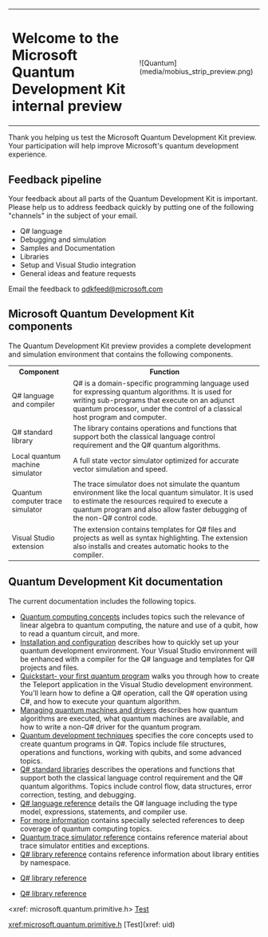 <table>
<tr><td><H1> Welcome to the Microsoft Quantum Development Kit internal preview</td><td>![Quantum](media/mobius_strip_preview.png)</td></tr>
</table>
Thank you helping us test the Microsoft Quantum Development Kit preview. Your participation will help improve Microsoft's quantum development experience.

<!---
Microsoft's Q# language brings new power and flexibility to the art of quantum computing. Q# and it's supporting compiler, libraries, simulators and Visual Studio development environment comprise a significant step toward a more industrial strength computing environment.
--->

## Feedback pipeline
Your feedback about all parts of the Quantum Development Kit is important. Please help us to address feedback quickly by putting one of the following "channels" in the subject of your email.
- Q# language
- Debugging and simulation
- Samples and Documentation
- Libraries
- Setup and Visual Studio integration
- General ideas and feature requests
 
Email the feedback to <qdkfeed@microsoft.com>

## Microsoft Quantum Development Kit components
The Quantum Development Kit preview provides a complete development and simulation environment that contains the following components.
<!--
> [!div class="mx-tdBreakAll"]
> |Component|Function|
> |-------------------------------------|-----------------------------------------|
> |Q# language <br>and compiler|Q# is a domain-specific programming language used for expressing quantum algorithms. <br>It is used for writing sub-programs that execute on an adjunct quantum processor, under the control of a classical host program and computer.|
> |Q# standard <br>library| The library contains operations and functions that support both the classical language <br>control requirement and the Q# quantum algorithms.  
> |Local quantum <br>machine simulator| A full state vector simulator optimized for accurate vector simulation and speed.|
> |Quantum computer <br>trace simulator| The trace simulator does not simulate the quantum environment like the local quantum <br>simulator. It is used to estimate the resources required to execute a quantum program and also <br>allow faster debugging of the non-Q# control code.|
> |Visual Studio <br>extension| The extension contains templates for Q# files and projects as well as syntax highlighting. <br>The extension also installs and creates automatic hooks to the compiler.
> [!div class="mx-tdBreakAll"]
--->
<table>
<tr><th>Component</th><th>Function</th></tr>
<tr><td>Q# language and compiler</td><td>Q# is a domain-specific programming language used for expressing quantum algorithms. It is used for writing sub-programs that execute on an adjunct quantum processor, under the control of a classical host program and computer.</td></tr>
<tr><td>Q# standard library</td><td>The library contains operations and functions that support both the classical language control requirement and the Q# quantum algorithms.</td></tr>
<tr><td>Local quantum machine simulator</td><td>A full state vector simulator optimized for accurate vector simulation and speed.</td></tr>
<tr><td>Quantum computer trace simulator</td><td>The trace simulator does not simulate the quantum environment like the local quantum simulator. It is used to estimate the resources required to execute a quantum program and also allow faster debugging of the non-Q# control code.</td></tr>
<tr><td>Visual Studio extension</td><td>The extension contains templates for Q# files and projects as well as syntax highlighting. The extension also installs and creates automatic hooks to the compiler.</td></tr>
</table>

## Quantum Development Kit documentation
The current documentation includes the following topics.
* [Quantum computing concepts](quantum-concepts-1-Intro.md) includes topics such the relevance of linear algebra to quantum computing, the nature and use of a qubit, how to read a quantum circuit, and more.
* [Installation and configuration](quantum-InstallConfig.md) describes how to quickly set up your quantum development environment. Your Visual Studio environment will be enhanced with a compiler for the Q# language and templates for Q# projects and files.
* [Quickstart- your first quantum program](quantum-WriteAQuantumProgram.md) walks you through how to create the Teleport application in the Visual Studio development environment. You'll learn how to define a Q# operation, call the Q# operation using C#, and how to execute your quantum algorithm.
* [Managing quantum machines and drivers](quantum-SimulatorsAndMachines.md) describes how quantum algorithms are executed, what quantum machines are available, and how to write a non-Q# driver for the quantum program.
* [Quantum development techniques](quantum-devguide-1-Intro.md) specifies the core concepts used to create quantum programs in Q#. Topics include file structures, operations and functions, working with qubits, and some advanced topics.
* [Q# standard libraries](libraries/intro.md) describes the operations and functions that support both the classical language control requirement and the Q# quantum algorithms. Topics include control flow, data structures, error correction, testing, and debugging. 
* [Q# language reference](quantum-QsharpReference.md) details the Q# language including the type model, expressions, statements, and compiler use.
* [For more information](quantum-ForMoreInfo.md) contains specially selected references to deep coverage of quantum computing topics.
* [Quantum trace simulator reference](https://review.docs.microsoft.com/en-us/dotnet/api/Microsoft.Quantum.Simulation.Simulators.QCTraceSimulators?branch=master) contains reference material about trace simulator entities and exceptions.
* [Q# library reference](/api/overview.md) contains reference information about library entities by namespace.

<!--- * [Q# library reference](api/overview.md) --->
* [Q# library reference](/api/overview.md)
<!--- * [Q# library reference](../api/overview.md)
* [Q# library reference](../../api/overview.md)
* [Q# library reference](api/microsoft.quantum.primitive.h.yml) 
--->
* [Q# library reference](/api/microsoft.quantum.primitive.h)
<!--- * [Q# library reference](../api/microsoft.quantum.primitive.h.yml)
* [Q# library reference](../../api/microsoft.quantum.primitive.h.yml) --->

<xref: microsoft.quantum.primitive.h>
[Test](xref:uid)

<xref:microsoft.quantum.primitive.h>
[Test](xref: uid)


